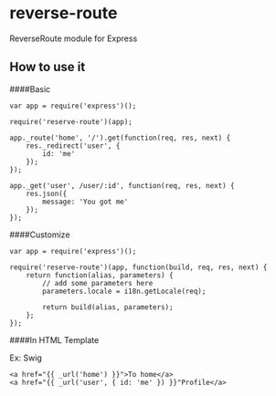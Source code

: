 reverse-route
=============

ReverseRoute module for Express

How to use it
---
####Basic<br/>
```
var app = require('express')();

require('reserve-route')(app);

app._route('home', '/').get(function(req, res, next) {
	res._redirect('user', {
		id: 'me'
	});
});

app._get('user', /user/:id', function(req, res, next) {
	res.json({
		message: 'You got me'
	});
});

```

####Customize<br/>
```
var app = require('express')();

require('reserve-route')(app, function(build, req, res, next) {
	return function(alias, parameters) {
		// add some parameters here
		parameters.locale = i18n.getLocale(req);

		return build(alias, parameters);
	};
});

```

####In HTML Template<br/>

Ex: Swig
```
<a href="{{ _url('home') }}">To home</a>
<a href="{{ _url('user', { id: 'me' }) }}"Profile</a>
```